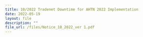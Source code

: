 ```yaml
---
title: 10/2022 Tradenet Downtime for AHTN 2022 Implementation
date: 2022-05-19
layout: file
description: ""
file_url: /files/Notice_10_2022_ver 1.pdf
---
```

